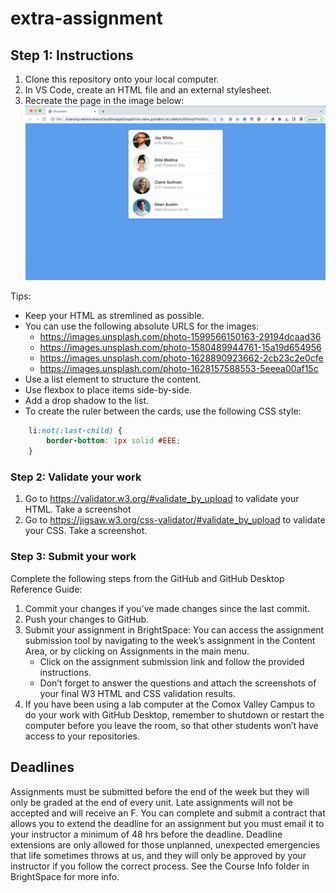 # extra-assignment

## Step 1: Instructions
1. Clone this repository onto your local computer.
2. In VS Code, create an HTML file and an external stylesheet.
3. Recreate the page in the image below:
![image](images/assignment-example.png)

Tips: 
- Keep your HTML as stremlined as possible.
- You can use the following absolute URLS for the images:
  - https://images.unsplash.com/photo-1599566150163-29194dcaad36
  - https://images.unsplash.com/photo-1580489944761-15a19d654956
  - https://images.unsplash.com/photo-1628890923662-2cb23c2e0cfe
  - https://images.unsplash.com/photo-1628157588553-5eeea00af15c
- Use a list element to structure the content.
- Use flexbox to place items side-by-side.
- Add a drop shadow to the list.
- To create the ruler between the cards, use the following CSS style:
```css
    li:not(:last-child) {
        border-bottom: 1px solid #EEE;
    }
```

### Step 2: Validate your work
1. Go to https://validator.w3.org/#validate_by_upload to validate your HTML. Take a screenshot
2. Go to https://jigsaw.w3.org/css-validator/#validate_by_upload to validate your CSS. Take a screenshot.

### Step 3: Submit your work
Complete the following steps from the GitHub and GitHub Desktop Reference Guide:
1. Commit your changes if you’ve made changes since the last commit.
2. Push your changes to GitHub.
3. Submit your assignment in BrightSpace:
You can access the assignment submission tool by navigating to the week’s assignment in the Content Area, or by clicking on Assignments in the main menu. 
    * Click on the assignment submission link and follow the provided instructions. 
    * Don’t forget to answer the questions and attach the screenshots of your final W3 HTML and CSS validation results.
4. If you have been using a lab computer at the Comox Valley Campus to do your work with GitHub Desktop, remember to shutdown or restart the computer before you leave the room, so that other students won’t have access to your repositories.

## Deadlines
Assignments must be submitted before the end of the week but they will only be graded at the end of every unit. Late assignments will not be accepted and will receive an F. You can complete and submit a contract that allows you to extend the deadline for an assignment but you must email it to your instructor a minimum of 48 hrs before the deadline. Deadline extensions are only allowed for those unplanned, unexpected emergencies that life sometimes throws at us, and they will only be approved by your instructor if you follow the correct process. See the Course Info folder in BrightSpace for more info.
